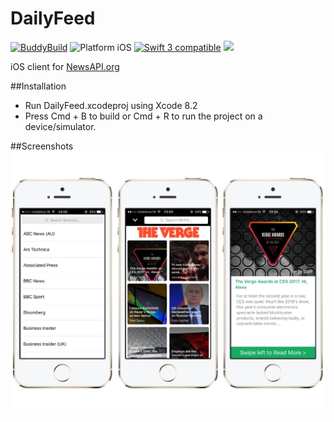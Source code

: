 # DailyFeed
[![BuddyBuild](https://dashboard.buddybuild.com/api/statusImage?appID=5866404b6eba5b01006b3d99&branch=master&build=latest)](https://dashboard.buddybuild.com/apps/5866404b6eba5b01006b3d99/build/latest?branch=master)
<img src="https://img.shields.io/badge/platform-iOS-blue.svg?style=flat" alt="Platform iOS" />
<a href="https://developer.apple.com/swift"><img src="https://img.shields.io/badge/swift3-compatible-brightgreen.svg?style=flat" alt="Swift 3 compatible" /></a>
<img src="https://img.shields.io/badge/Xcode-8.2-blue.svg?style=flat" />

iOS client for [NewsAPI.org](https://newsapi.org/)

##Installation
* Run DailyFeed.xcodeproj using Xcode 8.2
* Press Cmd + B to build or Cmd + R to run the project on a device/simulator.

##Screenshots
<img src="/assets/screenshot.jpg">
